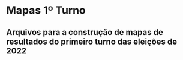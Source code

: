 # Mapas 1º Turno

## Arquivos para a construção de mapas de resultados do primeiro turno das eleições de 2022
